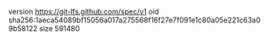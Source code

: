 version https://git-lfs.github.com/spec/v1
oid sha256:1aeca54089bf15056a017a275568f16f27e7f091e1c80a05e221c63a09b58122
size 591480
